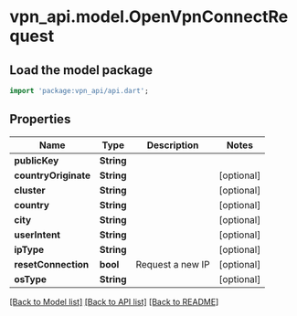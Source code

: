 # vpn_api.model.OpenVpnConnectRequest

## Load the model package
```dart
import 'package:vpn_api/api.dart';
```

## Properties
Name | Type | Description | Notes
------------ | ------------- | ------------- | -------------
**publicKey** | **String** |  | 
**countryOriginate** | **String** |  | [optional] 
**cluster** | **String** |  | [optional] 
**country** | **String** |  | [optional] 
**city** | **String** |  | [optional] 
**userIntent** | **String** |  | [optional] 
**ipType** | **String** |  | [optional] 
**resetConnection** | **bool** | Request a new IP | [optional] 
**osType** | **String** |  | [optional] 

[[Back to Model list]](../README.md#documentation-for-models) [[Back to API list]](../README.md#documentation-for-api-endpoints) [[Back to README]](../README.md)


